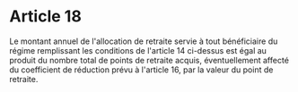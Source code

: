 # Article 18

Le montant annuel de l'allocation de retraite servie à tout bénéficiaire du régime remplissant les conditions de l'article 14 ci-dessus est égal au produit du nombre total de points de retraite acquis, éventuellement affecté du coefficient de réduction prévu à l'article 16, par la valeur du point de retraite.
